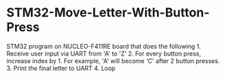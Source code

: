 # STM32-Move-Letter-With-Button-Press
STM32 program on NUCLEO-F411RE board that does the following 1. Receive user input via UART from 'A' to 'Z' 2. For every button press, increase index by 1. For example, 'A' will become 'C' after 2 button presses. 3. Print the final letter to UART 4. Loop
